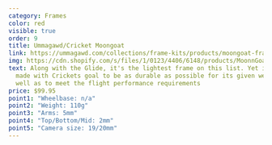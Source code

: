 ```yaml
---
category: Frames
color: red
visible: true
order: 9
title: Ummagawd/Cricket Moongoat
link: https://ummagawd.com/collections/frame-kits/products/moongoat-frame-kit
img: https://cdn.shopify.com/s/files/1/0123/4406/6148/products/MoonnGoat2_1024x.jpg?v=1619462392
text: Along with the Glide, it's the lightest frame on this list. Yet it was
  made with Crickets goal to be as durable as possible for its given weight, as
  well as to meet the flight performance requirements
price: $99.95
point1: "Wheelbase: n/a"
point2: "Weight: 110g"
point3: "Arms: 5mm"
point4: "Top/Bottom/Mid: 2mm"
point5: "Camera size: 19/20mm"
---
```

